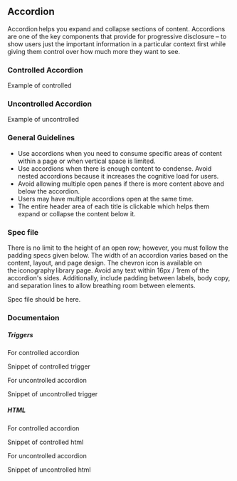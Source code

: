 
## Accordion

Accordion helps you expand and collapse sections of content. Accordions are one of the key components that provide for progressive disclosure – to show users just the important information in a particular context first while giving them control over how much more they want to see.

### Controlled Accordion

Example of controlled

### Uncontrolled Accordion

Example of uncontrolled



### General Guidelines

- Use accordions when you need to consume specific areas of content within a page or when vertical space is limited.
- Use accordions when there is enough content to condense. Avoid nested accordions because it increases the cognitive load for users.
- Avoid allowing multiple open panes if there is more content above and below the accordion.
- Users may have multiple accordions open at the same time.
- The entire header area of each title is clickable which helps them expand or collapse the content below it.



### Spec file

There is no limit to the height of an open row; however, you must follow the padding specs given below. The width of an accordion varies based on the content, layout, and page design. The chevron icon is available on the iconography library page. Avoid any text within 16px / 1rem of the accordion's sides. Additionally, include padding between labels, body copy, and separation lines to allow breathing room between elements.

Spec file should be here.



### Documentaion

##### Triggers

For controlled accordion

Snippet of controlled trigger

For uncontrolled accordion

Snippet of uncontrolled trigger

##### HTML

For controlled accordion

Snippet of controlled html

For uncontrolled accordion

Snippet of uncontrolled html
